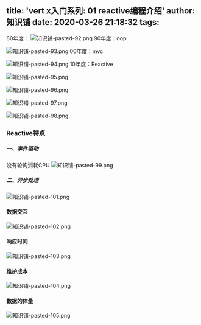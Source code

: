 title: 'vert x入门系列: 01 reactive编程介绍'
author: 知识铺
date: 2020-03-26 21:18:32
tags:
---

80年度：
![知识铺-pasted-92.png](https:\/\/blog.zshipu.com/tlg/images/pasted-92.png)
90年度：oop

![知识铺-pasted-93.png](https:\/\/blog.zshipu.com/tlg/images/pasted-93.png)
00年度：mvc

![知识铺-pasted-94.png](https:\/\/blog.zshipu.com/tlg/images/pasted-94.png)
10年度：Reactive

![知识铺-pasted-95.png](https:\/\/blog.zshipu.com/tlg/images/pasted-95.png)


![知识铺-pasted-96.png](https:\/\/blog.zshipu.com/tlg/images/pasted-96.png)


![知识铺-pasted-97.png](https:\/\/blog.zshipu.com/tlg/images/pasted-97.png)

![知识铺-pasted-98.png](https:\/\/blog.zshipu.com/tlg/images/pasted-98.png)
### Reactive特点
##### 一、事件驱动
没有轮询消耗CPU
![知识铺-pasted-99.png](https:\/\/blog.zshipu.com/tlg/images/pasted-99.png)
##### 二、异步处理

![知识铺-pasted-101.png](https:\/\/blog.zshipu.com/tlg/images/pasted-101.png)

#### 数据交互

![知识铺-pasted-102.png](https:\/\/blog.zshipu.com/tlg/images/pasted-102.png)

#### 响应时间
![知识铺-pasted-103.png](https:\/\/blog.zshipu.com/tlg/images/pasted-103.png)
#### 维护成本
![知识铺-pasted-104.png](https:\/\/blog.zshipu.com/tlg/images/pasted-104.png)


#### 数据的体量
![知识铺-pasted-105.png](https:\/\/blog.zshipu.com/tlg/images/pasted-105.png)


